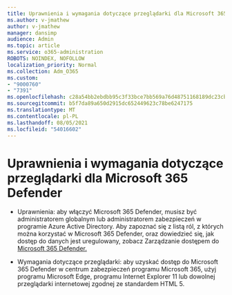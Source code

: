 ```yaml
---
title: Uprawnienia i wymagania dotyczące przeglądarki dla Microsoft 365 Defender
ms.author: v-jmathew
author: v-jmathew
manager: dansimp
audience: Admin
ms.topic: article
ms.service: o365-administration
ROBOTS: NOINDEX, NOFOLLOW
localization_priority: Normal
ms.collection: Adm_O365
ms.custom:
- "9000760"
- "7391"
ms.openlocfilehash: c28a54bb2ebdbb95c3f33bce7bb569a76d48751168189dc23cbc37390d95613f
ms.sourcegitcommit: b5f7da89a650d2915dc652449623c78be6247175
ms.translationtype: MT
ms.contentlocale: pl-PL
ms.lasthandoff: 08/05/2021
ms.locfileid: "54016602"
---
```

# <a name="permissions-and-browser-related-requirements-for-microsoft-365-defender"></a>Uprawnienia i wymagania dotyczące przeglądarki dla Microsoft 365 Defender

- Uprawnienia: aby włączyć Microsoft 365 Defender, musisz być administratorem globalnym lub administratorem zabezpieczeń w programie Azure Active Directory. Aby zapoznać się z listą ról, z których można korzystać w Microsoft 365 Defender, oraz dowiedzieć się, jak dostęp do danych jest uregulowany, zobacz Zarządzanie dostępem do [Microsoft 365 Defender.](https://go.microsoft.com/fwlink/?linkid=2143626)

- Wymagania dotyczące przeglądarki: aby uzyskać dostęp do Microsoft 365 Defender w centrum zabezpieczeń programu Microsoft 365, użyj programu Microsoft Edge, programu Internet Explorer 11 lub dowolnej przeglądarki internetowej zgodnej ze standardem HTML 5.
